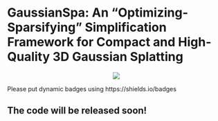 # GaussianSpa: An “Optimizing-Sparsifying” Simplification Framework for Compact and High-Quality 3D Gaussian Splatting
<p align="center">
<!-- <a href="https://arxiv.org/abs/2311.17245"><img src="https://img.shields.io/badge/Arxiv-2311.17245-B31B1B.svg"></a> -->
<!-- <a href="https://youtu.be/470hul75bSM"><img src="https://img.shields.io/badge/Video-Youtube-d61c1c.svg"></a> -->
<a href="https://gaussianspa.github.io/"><img src="https://img.shields.io/badge/Project-Page-048C3D"></a>
<!-- <a href="https://github.com/gaussianspa/GaussianSpa"><img src="https://img.shields.io/github/stars/VITA-Group/LightGaussian"></a> -->
</p>
Please put dynamic badges using https://shields.io/badges

## The code will be released soon!

